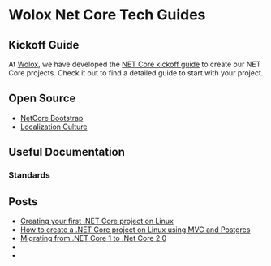 # Wolox Net Core Tech Guides

## Kickoff Guide

At [Wolox](http://wolox.com.ar), we have developed the [NET Core kickoff guide](./docs/kickoff/README.md) to create our NET Core projects. Check it out to find a detailed guide to start with your project.

## Open Source

- [NetCore Bootstrap](https://github.com/wolox/netcore-bootstrap)
- [Localization Culture](https://github.com/Wolox/localization-culture-core)

## Useful Documentation

### Standards

## Posts

- [Creating your first .NET Core project on Linux](https://medium.com/wolox-driving-innovation/how-to-create-your-first-net-e2223dedb74f)
- [How to create a .NET Core project on Linux using MVC and Postgres](https://medium.com/wolox-driving-innovation/create-an-mvc-web-app-in-net-core-30f92cf94a75)
- [Migrating from .NET Core 1 to .Net Core 2.0]()
- []()
- []()
